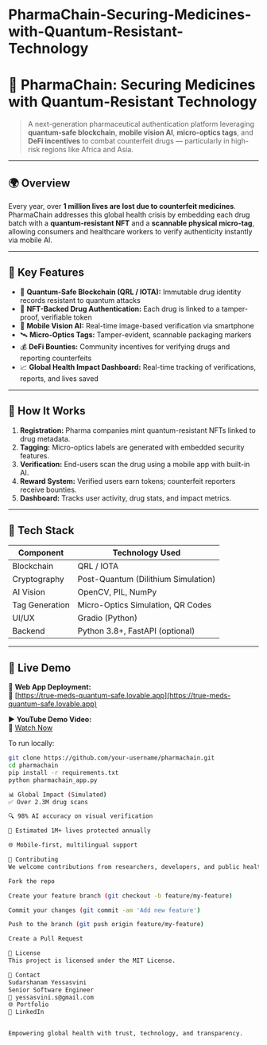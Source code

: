 # PharmaChain-Securing-Medicines-with-Quantum-Resistant-Technology
# 🔬 PharmaChain: Securing Medicines with Quantum-Resistant Technology

> A next-generation pharmaceutical authentication platform leveraging **quantum-safe blockchain**, **mobile vision AI**, **micro-optics tags**, and **DeFi incentives** to combat counterfeit drugs — particularly in high-risk regions like Africa and Asia.

---

## 🌍 Overview

Every year, over **1 million lives are lost due to counterfeit medicines**. PharmaChain addresses this global health crisis by embedding each drug batch with a **quantum-resistant NFT** and a **scannable physical micro-tag**, allowing consumers and healthcare workers to verify authenticity instantly via mobile AI.

---

## 🚀 Key Features

- 🔐 **Quantum-Safe Blockchain (QRL / IOTA):** Immutable drug identity records resistant to quantum attacks  
- 🧬 **NFT-Backed Drug Authentication:** Each drug is linked to a tamper-proof, verifiable token  
- 🧠 **Mobile Vision AI:** Real-time image-based verification via smartphone  
- 🛰️ **Micro-Optics Tags:** Tamper-evident, scannable packaging markers  
- 💰 **DeFi Bounties:** Community incentives for verifying drugs and reporting counterfeits  
- 📈 **Global Health Impact Dashboard:** Real-time tracking of verifications, reports, and lives saved

---

## 🧪 How It Works

1. **Registration:** Pharma companies mint quantum-resistant NFTs linked to drug metadata.  
2. **Tagging:** Micro-optics labels are generated with embedded security features.  
3. **Verification:** End-users scan the drug using a mobile app with built-in AI.  
4. **Reward System:** Verified users earn tokens; counterfeit reporters receive bounties.  
5. **Dashboard:** Tracks user activity, drug stats, and impact metrics.

---

## 🔧 Tech Stack

| Component              | Technology Used                    |
|------------------------|------------------------------------|
| Blockchain             | QRL / IOTA                         |
| Cryptography           | Post-Quantum (Dilithium Simulation)|
| AI Vision              | OpenCV, PIL, NumPy                 |
| Tag Generation         | Micro-Optics Simulation, QR Codes  |
| UI/UX                  | Gradio (Python)                    |
| Backend                | Python 3.8+, FastAPI (optional)    |

---

## 📱 Live Demo

🧪 **Web App Deployment:**  
🔗 [https://true-meds-quantum-safe.lovable.app](https://true-meds-quantum-safe.lovable.app)

▶️ **YouTube Demo Video:**  
🎥 [Watch Now](https://youtu.be/M6eJQV2gSq8)

To run locally:

```bash
git clone https://github.com/your-username/pharmachain.git
cd pharmachain
pip install -r requirements.txt
python pharmachain_app.py

📊 Global Impact (Simulated)
✅ Over 2.3M drug scans

🔍 98% AI accuracy on visual verification

💊 Estimated 1M+ lives protected annually

🌐 Mobile-first, multilingual support

🤝 Contributing
We welcome contributions from researchers, developers, and public health experts.

Fork the repo

Create your feature branch (git checkout -b feature/my-feature)

Commit your changes (git commit -am 'Add new feature')

Push to the branch (git push origin feature/my-feature)

Create a Pull Request

📜 License
This project is licensed under the MIT License.

📩 Contact
Sudarshanam Yessasvini
Senior Software Engineer
📧 yessasvini.s@gmail.com
🌐 Portfolio
🔗 LinkedIn


Empowering global health with trust, technology, and transparency.


